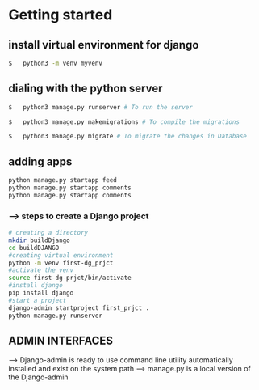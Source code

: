 
# Getting started

## install virtual environment for django 

```bash
$	python3 -m venv myvenv
```


## dialing with the python server
```bash
$	python3 manage.py runserver # To run the server

$	python3 manage.py makemigrations # To compile the migrations

$	python3 manage.py migrate # To migrate the changes in Database
```

## adding apps 

```bash
python manage.py startapp feed
python manage.py startapp comments
python manage.py startapp comments
```

### --> steps to create a Django project

```bash
# creating a directory
mkdir buildDjango
cd buildDJANGO
#creating virtual environment 
python -m venv first-dg_prjct
#activate the venv
source first-dg-prjct/bin/activate
#install django
pip install django
#start a project
django-admin startproject first_prjct .
python manage.py runserver
```

## ADMIN INTERFACES

--> Django-admin is ready to use command line utility  automatically installed and exist on the system path
--> manage.py is a local version of the Django-admin


















